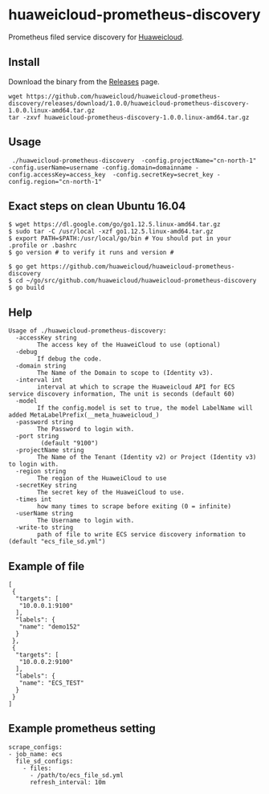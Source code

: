 # huaweicloud-prometheus-discovery

Prometheus filed service discovery for [Huaweicloud](https://www.huaweicloud.com/).

## Install

Download the binary from the [Releases](https://github.com/huaweicloud/huaweicloud-prometheus-discovery/releases) page.

```
wget https://github.com/huaweicloud/huaweicloud-prometheus-discovery/releases/download/1.0.0/huaweicloud-prometheus-discovery-1.0.0.linux-amd64.tar.gz
tar -zxvf huaweicloud-prometheus-discovery-1.0.0.linux-amd64.tar.gz
```

## Usage
```
 ./huaweicloud-prometheus-discovery  -config.projectName="cn-north-1" -config.userName=username -config.domain=domainname -config.accessKey=access_key  -config.secretKey=secret_key -config.region="cn-north-1"
```

## Exact steps on clean Ubuntu 16.04
```
$ wget https://dl.google.com/go/go1.12.5.linux-amd64.tar.gz
$ sudo tar -C /usr/local -xzf go1.12.5.linux-amd64.tar.gz
$ export PATH=$PATH:/usr/local/go/bin # You should put in your .profile or .bashrc
$ go version # to verify it runs and version #

$ go get https://github.com/huaweicloud/huaweicloud-prometheus-discovery
$ cd ~/go/src/github.com/huaweicloud/huaweicloud-prometheus-discovery
$ go build
```

## Help
```
Usage of ./huaweicloud-prometheus-discovery:
  -accessKey string
        The access key of the HuaweiCloud to use (optional)
  -debug
        If debug the code.
  -domain string
        The Name of the Domain to scope to (Identity v3).
  -interval int
        interval at which to scrape the Huaweicloud API for ECS service discovery information, The unit is seconds (default 60)
  -model
        If the config.model is set to true, the model LabelName will added MetaLabelPrefix(__meta_huaweicloud_)
  -password string
        The Password to login with.
  -port string
         (default "9100")
  -projectName string
        The Name of the Tenant (Identity v2) or Project (Identity v3) to login with.
  -region string
        The region of the HuaweiCloud to use
  -secretKey string
        The secret key of the HuaweiCloud to use.
  -times int
        how many times to scrape before exiting (0 = infinite)
  -userName string
        The Username to login with.
  -write-to string
        path of file to write ECS service discovery information to (default "ecs_file_sd.yml")
```

## Example of file

```
[
 {
  "targets": [
   "10.0.0.1:9100"
  ],
  "labels": {
   "name": "demo152"
  }
 },
 {
  "targets": [
   "10.0.0.2:9100"
  ],
  "labels": {
   "name": "ECS_TEST"
  }
 }
]

```

## Example prometheus setting

```
scrape_configs:
- job_name: ecs
  file_sd_configs:
    - files:
      - /path/to/ecs_file_sd.yml
      refresh_interval: 10m
```
